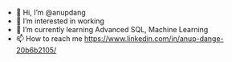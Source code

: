 - 👋 Hi, I’m @anupdang
- 👀 I’m interested in working 
- 🌱 I’m currently learning Advanced SQL, Machine Learning
- 📫 How to reach me https://www.linkedin.com/in/anup-dange-20b6b2105/

